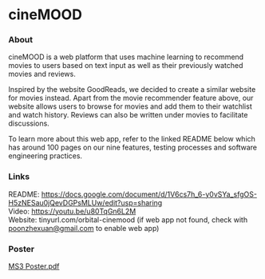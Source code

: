 # cineMOOD

### About
cineMOOD is a web platform that uses machine learning to recommend movies to users based on text input as well as their previously watched movies and reviews. 

Inspired by the website GoodReads, we decided to create a similar website for movies instead. Apart from the movie recommender feature above, our website allows users to browse for movies and add them to their watchlist and watch history. Reviews can also be written under movies to facilitate discussions.

To learn more about this web app, refer to the linked README below which has around 100 pages on our nine features, testing processes and software engineering practices.

### Links
README: https://docs.google.com/document/d/1V6cs7h_6-y0vSYa_sfgOS-H5zNESau0jQevDGPsMLUw/edit?usp=sharing  
Video: https://youtu.be/u80TqGn6L2M  
Website: tinyurl.com/orbital-cinemood (if web app not found, check with poonzhexuan@gmail.com to enable web app)  

### Poster
[MS3 Poster.pdf](https://github.com/poon-zx/orbital-cinemood/files/12428139/MS3.Poster.pdf)
